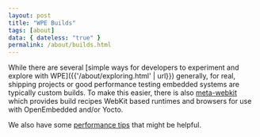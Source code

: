 ```yaml
---
layout: post
title: "WPE Builds"
tags: [about]
data: { dateless: "true" }
permalink: /about/builds.html
---
```


While there are several [simple ways for developers to experiment and explore with WPE]({{'/about/exploring.html' | url}}) generally, for real, shipping projects or good performance testing embedded systems are typically custom builds.  To make this easier, there is also [meta-webkit](https://github.com/Igalia/meta-webkit) which provides build recipes  WebKit based runtimes and browsers for use with OpenEmbedded and/or Yocto.

We also have some [performance tips](https://github.com/Igalia/meta-webkit/wiki/PerformanceTips) that might be helpful.
